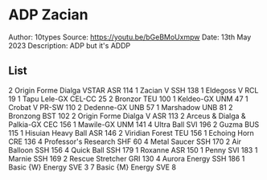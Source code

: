 # ADP Zacian

Author: 10types
Source: <https://youtu.be/bGeBMoUxmpw>
Date: 13th May 2023
Description: ADP but it's ADDP

## List

2 Origin Forme Dialga VSTAR ASR 114
1 Zacian V SSH 138
1 Eldegoss V RCL 19
1 Tapu Lele-GX CEL-CC 25
2 Bronzor TEU 100
1 Keldeo-GX UNM 47
1 Crobat V PR-SW 110
2 Dedenne-GX UNB 57
1 Marshadow UNB 81
2 Bronzong BST 102
2 Origin Forme Dialga V ASR 113
2 Arceus & Dialga & Palkia-GX CEC 156
1 Mawile-GX UNM 141
4 Ultra Ball SVI 196
2 Guzma BUS 115
1 Hisuian Heavy Ball ASR 146
2 Viridian Forest TEU 156
1 Echoing Horn CRE 136
4 Professor's Research SHF 60
4 Metal Saucer SSH 170
2 Air Balloon SSH 156
4 Quick Ball SSH 179
1 Roxanne ASR 150
1 Penny SVI 183
1 Marnie SSH 169
2 Rescue Stretcher GRI 130
4 Aurora Energy SSH 186
1 Basic {W} Energy SVE 3
7 Basic {M} Energy SVE 8
